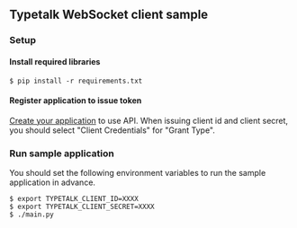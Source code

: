## Typetalk WebSocket client sample

### Setup

#### Install required libraries

```
$ pip install -r requirements.txt
```

#### Register application to issue token

[Create your application](https://typetalk.in/my/develop/applications/register) to use API. When issuing client id and client secret, you should select "Client Credentials" for "Grant Type".

### Run sample application

You should set the following environment variables to run the sample application in advance.

```
$ export TYPETALK_CLIENT_ID=XXXX
$ export TYPETALK_CLIENT_SECRET=XXXX
$ ./main.py
```
